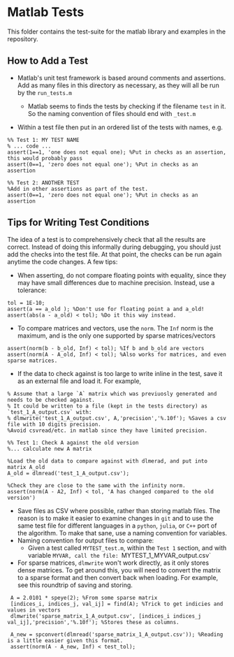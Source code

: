 # Matlab Tests
This folder contains the test-suite for the matlab library and examples in the repository.

## How to Add a Test
* Matlab's unit test framework is based around comments and assertions.  Add as many files in this directory as necessary, as they will all be run by the `run_tests.m`
  * Matlab seems to finds the tests by checking if the filename `test` in it.  So the naming convention of files should end with `_test.m`

* Within a test file then put in an ordered list of the tests with names, e.g. 
```
%% Test 1: MY TEST NAME
% ... code ...
assert(1==1, 'one does not equal one); %Put in checks as an assertion, this would probably pass
assert(0==1, 'zero does not equal one'); %Put in checks as an assertion

%% Test 2: ANOTHER TEST
%Add in other assertions as part of the test.
assert(0==1, 'zero does not equal one'); %Put in checks as an assertion
```

## Tips for Writing Test Conditions
The idea of a test is to comprehensively check that all the results are correct.  Instead of doing this informally during debugging, you should just add the checks into the test file.  At that point, the checks can be run again anytime the code changes.  A few tips:
* When asserting, do not compare floating points with equality, since they may have small differences due to machine precision.  Instead, use a tolerance:
```
tol = 1E-10;
assert(a == a_old ); %Don't use for floating point a and a_old!
assert(abs(a - a_old) < tol); %Do it this way instead.
```
* To compare matrices and vectors, use the `norm`.  The `Inf` norm is the maximum, and is the only one supported by sparse matrices/vectors
```
assert(norm(b - b_old, Inf) < tol); %If b and b_old are vectors 
assert(norm(A - A_old, Inf) < tol); %Also works for matrices, and even sparse matrices.
```

* If the data to check against is too large to write inline in the test, save it as an external file and load it.  For example,
```
% Assume that a large `A` matrix which was previuosly generated and needs to be checked against.
% It could be written to a file (kept in the tests directory) as `test_1_A_output.csv` with:
% dlmwrite('test_1_A_output.csv', A,'precision','%.10f'); %Saves a csv file with 10 digits precision.
%Avoid csvread/etc. in matlab since they have limited precision.

%% Test 1: Check A against the old version
%... calculate new A matrix

%Load the old data to compare against with dlmerad, and put into matrix A_old
A_old = dlmread('test_1_A_output.csv');

%Check they are close to the same with the infinity norm.
assert(norm(A - A2, Inf) < tol, 'A has changed compared to the old version')
```
* Save files as CSV where possible, rather than storing matlab files.  The reason is to make it easier to examine changes in `git` and to use the same test file for different languages in a `python`, `julia`, or `C++` port of the algorithm.  To make that sane, use a naming convention for variables.
* Naming convention for output files to compare:
  * Given a test called `MYTEST_test.m`, within the `Test 1` section, and with variable `MYVAR, call the file: `MYTEST_1_MYVAR_output.csv`
* For sparse matrices, `dlmwrite` won't work directly, as it only stores dense matrices.  To get around this, you will need to convert the matrix to a sparse format and then convert back when loading. For example, see this roundtrip of saving and storing.
```
 A = 2.0101 * speye(2); %From some sparse matrix
 [indices_i, indices_j, val_ij] = find(A); %Trick to get indicies and values in vectors
 dlmwrite('sparse_matrix_1_A_output.csv', [indices_i indices_j val_ij],'precision','%.10f'); %Stores these as columns. 
 
 A_new = spconvert(dlmread('sparse_matrix_1_A_output.csv')); %Reading is a little easier given this format.
 assert(norm(A - A_new, Inf) < test_tol);
 ```
